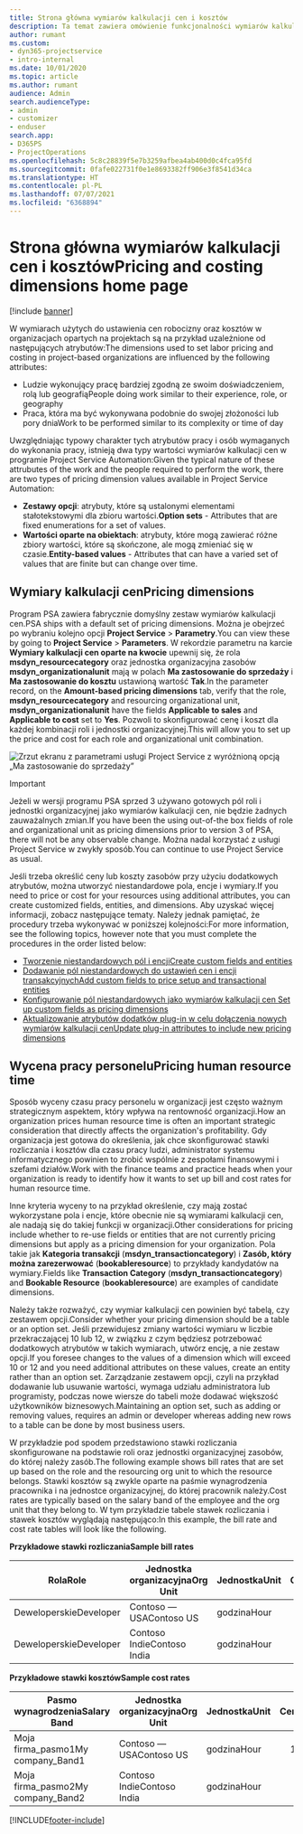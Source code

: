 ```yaml
---
title: Strona główna wymiarów kalkulacji cen i kosztów
description: Ta temat zawiera omówienie funkcjonalności wymiarów kalkulacji cen.
author: rumant
ms.custom:
- dyn365-projectservice
- intro-internal
ms.date: 10/01/2020
ms.topic: article
ms.author: rumant
audience: Admin
search.audienceType:
- admin
- customizer
- enduser
search.app:
- D365PS
- ProjectOperations
ms.openlocfilehash: 5c8c28839f5e7b3259afbea4ab400d0c4fca95fd
ms.sourcegitcommit: 0fafe022731f0e1e8693382ff906e3f8541d34ca
ms.translationtype: HT
ms.contentlocale: pl-PL
ms.lasthandoff: 07/07/2021
ms.locfileid: "6368894"
---
```

# <a name="pricing-and-costing-dimensions-home-page"></a><span data-ttu-id="45a7c-103">Strona główna wymiarów kalkulacji cen i kosztów</span><span class="sxs-lookup"><span data-stu-id="45a7c-103">Pricing and costing dimensions home page</span></span>

[!include [banner](../includes/psa-now-project-operations.md)]

<span data-ttu-id="45a7c-104">W wymiarach użytych do ustawienia cen robocizny oraz kosztów w organizacjach opartych na projektach są na przykład uzależnione od następujących atrybutów:</span><span class="sxs-lookup"><span data-stu-id="45a7c-104">The dimensions used to set labor pricing and costing in project-based organizations are influenced by the following attributes:</span></span>

- <span data-ttu-id="45a7c-105">Ludzie wykonujący pracę bardziej zgodną ze swoim doświadczeniem, rolą lub geografią</span><span class="sxs-lookup"><span data-stu-id="45a7c-105">People doing work similar to their experience, role, or geography</span></span>
- <span data-ttu-id="45a7c-106">Praca, która ma być wykonywana podobnie do swojej złożoności lub pory dnia</span><span class="sxs-lookup"><span data-stu-id="45a7c-106">Work to be performed similar to its complexity or time of day</span></span>

<span data-ttu-id="45a7c-107">Uwzględniając typowy charakter tych atrybutów pracy i osób wymaganych do wykonania pracy, istnieją dwa typy wartości wymiarów kalkulacji cen w programie Project Service Automation:</span><span class="sxs-lookup"><span data-stu-id="45a7c-107">Given the typical nature of these attrubutes of the work and the people required to perform the work, there are two types of pricing dimension values available in Project Service Automation:</span></span> 

- <span data-ttu-id="45a7c-108">**Zestawy opcji**: atrybuty, które są ustalonymi elementami stałotekstowymi dla zbioru wartości.</span><span class="sxs-lookup"><span data-stu-id="45a7c-108">**Option sets** - Attributes that are fixed enumerations for a set of values.</span></span>
- <span data-ttu-id="45a7c-109">**Wartości oparte na obiektach**: atrybuty, które mogą zawierać różne zbiory wartości, które są skończone, ale mogą zmieniać się w czasie.</span><span class="sxs-lookup"><span data-stu-id="45a7c-109">**Entity-based values** - Attributes that can have a varied set of values that are finite but can change over time.</span></span>

## <a name="pricing-dimensions"></a><span data-ttu-id="45a7c-110">Wymiary kalkulacji cen</span><span class="sxs-lookup"><span data-stu-id="45a7c-110">Pricing dimensions</span></span>

<span data-ttu-id="45a7c-111">Program PSA zawiera fabrycznie domyślny zestaw wymiarów kalkulacji cen.</span><span class="sxs-lookup"><span data-stu-id="45a7c-111">PSA ships with a default set of pricing dimensions.</span></span> <span data-ttu-id="45a7c-112">Można je obejrzeć po wybraniu kolejno opcji **Project Service** > **Parametry**.</span><span class="sxs-lookup"><span data-stu-id="45a7c-112">You can view these by going to **Project Service** > **Parameters**.</span></span> <span data-ttu-id="45a7c-113">W rekordzie parametru na karcie **Wymiary kalkulacji cen oparte na kwocie** upewnij się, że rola **msdyn_resourcecategory** oraz jednostka organizacyjna zasobów **msdyn_organizationalunit** mają w polach **Ma zastosowanie do sprzedaży** i **Ma zastosowanie do kosztu** ustawioną wartość **Tak**.</span><span class="sxs-lookup"><span data-stu-id="45a7c-113">In the parameter record, on the **Amount-based pricing dimensions** tab, verify that the role, **msdyn_resourcecategory** and resourcing organizational unit, **msdyn_organizationalunit** have the fields **Applicable to sales** and **Applicable to cost** set to **Yes**.</span></span> <span data-ttu-id="45a7c-114">Pozwoli to skonfigurować cenę i koszt dla każdej kombinacji roli i jednostki organizacyjnej.</span><span class="sxs-lookup"><span data-stu-id="45a7c-114">This will allow you to set up the price and cost for each role and organizational unit combination.</span></span>

![Zrzut ekranu z parametrami usługi Project Service z wyróżnioną opcją „Ma zastosowanie do sprzedaży”](media/PS-OOB-parameters.png)

> [!IMPORTANT]
> <span data-ttu-id="45a7c-116">Jeżeli w wersji programu PSA sprzed 3 używano gotowych pól roli i jednostki organizacyjnej jako wymiarów kalkulacji cen, nie będzie żadnych zauważalnych zmian.</span><span class="sxs-lookup"><span data-stu-id="45a7c-116">If you have been the using out-of-the box fields of role and organizational unit as pricing dimensions prior to version 3 of PSA, there will not be any observable change.</span></span> <span data-ttu-id="45a7c-117">Można nadal korzystać z usługi Project Service w zwykły sposób.</span><span class="sxs-lookup"><span data-stu-id="45a7c-117">You can continue to use Project Service as usual.</span></span> 

<span data-ttu-id="45a7c-118">Jeśli trzeba określić ceny lub koszty zasobów przy użyciu dodatkowych atrybutów, można utworzyć niestandardowe pola, encje i wymiary.</span><span class="sxs-lookup"><span data-stu-id="45a7c-118">If you need to price or cost for your resources using additional attributes, you can create customized fields, entities, and dimensions.</span></span> <span data-ttu-id="45a7c-119">Aby uzyskać więcej informacji, zobacz następujące tematy. Należy jednak pamiętać, że procedury trzeba wykonywać w poniższej kolejności:</span><span class="sxs-lookup"><span data-stu-id="45a7c-119">For more information, see the following topics, however note that you must complete the procedures in the order listed below:</span></span>

- [<span data-ttu-id="45a7c-120">Tworzenie niestandardowych pól i encji</span><span class="sxs-lookup"><span data-stu-id="45a7c-120">Create custom fields and entities</span></span>](create-custom-fields-entities.md)
- [<span data-ttu-id="45a7c-121">Dodawanie pól niestandardowych do ustawień cen i encji transakcyjnych</span><span class="sxs-lookup"><span data-stu-id="45a7c-121">Add custom fields to price setup and transactional entities</span></span>](field-references.md)
- [<span data-ttu-id="45a7c-122">Konfigurowanie pól niestandardowych jako wymiarów kalkulacji cen </span><span class="sxs-lookup"><span data-stu-id="45a7c-122">Set up custom fields as pricing dimensions</span></span>](set-up-pricing-dimensions.md)
- [<span data-ttu-id="45a7c-123">Aktualizowanie atrybutów dodatków plug-in w celu dołączenia nowych wymiarów kalkulacji cen</span><span class="sxs-lookup"><span data-stu-id="45a7c-123">Update plug-in attributes to include new pricing dimensions</span></span>](update-plug-in-attributes.md)

## <a name="pricing-human-resource-time"></a><span data-ttu-id="45a7c-124">Wycena pracy personelu</span><span class="sxs-lookup"><span data-stu-id="45a7c-124">Pricing human resource time</span></span>
<span data-ttu-id="45a7c-125">Sposób wyceny czasu pracy personelu w organizacji jest często ważnym strategicznym aspektem, który wpływa na rentowność organizacji.</span><span class="sxs-lookup"><span data-stu-id="45a7c-125">How an organization prices human resource time is often an important strategic consideration that directly affects the organization's profitability.</span></span> <span data-ttu-id="45a7c-126">Gdy organizacja jest gotowa do określenia, jak chce skonfigurować stawki rozliczania i kosztów dla czasu pracy ludzi, administrator systemu informatycznego powinien to zrobić wspólnie z zespołami finansowymi i szefami działów.</span><span class="sxs-lookup"><span data-stu-id="45a7c-126">Work with the finance teams and practice heads when your organization is ready to identify how it wants to set up bill and cost rates for human resource time.</span></span>

<span data-ttu-id="45a7c-127">Inne kryteria wyceny to na przykład określenie, czy mają zostać wykorzystane pola i encje, które obecnie nie są wymiarami kalkulacji cen, ale nadają się do takiej funkcji w organizacji.</span><span class="sxs-lookup"><span data-stu-id="45a7c-127">Other considerations for pricing include whether to re-use fields or entities that are not currently pricing dimensions but apply as a pricing dimension for your organization.</span></span> <span data-ttu-id="45a7c-128">Pola takie jak **Kategoria transakcji** (**msdyn_transactioncategory**) i **Zasób, który można zarezerwować** (**bookableresource**) to przykłady kandydatów na wymiary.</span><span class="sxs-lookup"><span data-stu-id="45a7c-128">Fields like **Transaction Category** (**msdyn_transactioncategory**) and **Bookable Resource** (**bookableresource**) are examples of candidate dimensions.</span></span> 

<span data-ttu-id="45a7c-129">Należy także rozważyć, czy wymiar kalkulacji cen powinien być tabelą, czy zestawem opcji.</span><span class="sxs-lookup"><span data-stu-id="45a7c-129">Consider whether your pricing dimension should be a table or an option set.</span></span> <span data-ttu-id="45a7c-130">Jeśli przewidujesz zmiany wartości wymiaru w liczbie przekraczającej 10 lub 12, w związku z czym będziesz potrzebować dodatkowych atrybutów w takich wymiarach, utwórz encję, a nie zestaw opcji.</span><span class="sxs-lookup"><span data-stu-id="45a7c-130">If you foresee changes to the values of a dimension which will exceed 10 or 12 and you need additional attributes on these values, create an entity rather than an option set.</span></span> <span data-ttu-id="45a7c-131">Zarządzanie zestawem opcji, czyli na przykład dodawanie lub usuwanie wartości, wymaga udziału administratora lub programisty, podczas nowe wiersze do tabeli może dodawać większość użytkowników biznesowych.</span><span class="sxs-lookup"><span data-stu-id="45a7c-131">Maintaining an option set, such as adding or removing values, requires an admin or developer whereas adding new rows to a table can be done by most business users.</span></span>

<span data-ttu-id="45a7c-132">W przykładzie pod spodem przedstawiono stawki rozliczania skonfigurowane na podstawie roli oraz jednostki organizacyjnej zasobów, do której należy zasób.</span><span class="sxs-lookup"><span data-stu-id="45a7c-132">The following example shows bill rates that are set up based on the role and the resourcing org unit to which the resource belongs.</span></span> <span data-ttu-id="45a7c-133">Stawki kosztów są zwykle oparte na paśmie wynagrodzenia pracownika i na jednostce organizacyjnej, do której pracownik należy.</span><span class="sxs-lookup"><span data-stu-id="45a7c-133">Cost rates are typically based on the salary band of the employee and the org unit that they belong to.</span></span> <span data-ttu-id="45a7c-134">W tym przykładzie tabele stawek rozliczania i stawek kosztów wyglądają następująco:</span><span class="sxs-lookup"><span data-stu-id="45a7c-134">In this example, the bill rate and cost rate tables will look like the following.</span></span>

<span data-ttu-id="45a7c-135">**Przykładowe stawki rozliczania**</span><span class="sxs-lookup"><span data-stu-id="45a7c-135">**Sample bill rates**</span></span>

| <span data-ttu-id="45a7c-136">Rola</span><span class="sxs-lookup"><span data-stu-id="45a7c-136">Role</span></span>        | <span data-ttu-id="45a7c-137">Jednostka organizacyjna</span><span class="sxs-lookup"><span data-stu-id="45a7c-137">Org Unit</span></span>    |<span data-ttu-id="45a7c-138">Jednostka</span><span class="sxs-lookup"><span data-stu-id="45a7c-138">Unit</span></span>      |<span data-ttu-id="45a7c-139">Cena</span><span class="sxs-lookup"><span data-stu-id="45a7c-139">Price</span></span>      |<span data-ttu-id="45a7c-140">Waluta</span><span class="sxs-lookup"><span data-stu-id="45a7c-140">Currency</span></span>  |
| ------------|-------------|----------|----------:|----------|
| <span data-ttu-id="45a7c-141">Deweloperskie</span><span class="sxs-lookup"><span data-stu-id="45a7c-141">Developer</span></span>   | <span data-ttu-id="45a7c-142">Contoso — USA</span><span class="sxs-lookup"><span data-stu-id="45a7c-142">Contoso US</span></span>  |<span data-ttu-id="45a7c-143">godzina</span><span class="sxs-lookup"><span data-stu-id="45a7c-143">Hour</span></span> | <span data-ttu-id="45a7c-144">200</span><span class="sxs-lookup"><span data-stu-id="45a7c-144">200</span></span>|<span data-ttu-id="45a7c-145">USD</span><span class="sxs-lookup"><span data-stu-id="45a7c-145">USD</span></span>     |
| <span data-ttu-id="45a7c-146">Deweloperskie</span><span class="sxs-lookup"><span data-stu-id="45a7c-146">Developer</span></span>   | <span data-ttu-id="45a7c-147">Contoso Indie</span><span class="sxs-lookup"><span data-stu-id="45a7c-147">Contoso India</span></span> |<span data-ttu-id="45a7c-148">godzina</span><span class="sxs-lookup"><span data-stu-id="45a7c-148">Hour</span></span>|   <span data-ttu-id="45a7c-149">112</span><span class="sxs-lookup"><span data-stu-id="45a7c-149">112</span></span>|<span data-ttu-id="45a7c-150">USD</span><span class="sxs-lookup"><span data-stu-id="45a7c-150">USD</span></span>     |


<span data-ttu-id="45a7c-151">**Przykładowe stawki kosztów**</span><span class="sxs-lookup"><span data-stu-id="45a7c-151">**Sample cost rates**</span></span>

| <span data-ttu-id="45a7c-152">Pasmo wynagrodzenia</span><span class="sxs-lookup"><span data-stu-id="45a7c-152">Salary Band</span></span>     | <span data-ttu-id="45a7c-153">Jednostka organizacyjna</span><span class="sxs-lookup"><span data-stu-id="45a7c-153">Org Unit</span></span>    |<span data-ttu-id="45a7c-154">Jednostka</span><span class="sxs-lookup"><span data-stu-id="45a7c-154">Unit</span></span>      |<span data-ttu-id="45a7c-155">Cena</span><span class="sxs-lookup"><span data-stu-id="45a7c-155">Price</span></span>      |<span data-ttu-id="45a7c-156">Waluta</span><span class="sxs-lookup"><span data-stu-id="45a7c-156">Currency</span></span>  |
| ----------------|-------------|----------|----------:|----------|
| <span data-ttu-id="45a7c-157">Moja firma_pasmo1</span><span class="sxs-lookup"><span data-stu-id="45a7c-157">My company_Band1</span></span> | <span data-ttu-id="45a7c-158">Contoso — USA</span><span class="sxs-lookup"><span data-stu-id="45a7c-158">Contoso US</span></span>  |<span data-ttu-id="45a7c-159">godzina</span><span class="sxs-lookup"><span data-stu-id="45a7c-159">Hour</span></span> | <span data-ttu-id="45a7c-160">145</span><span class="sxs-lookup"><span data-stu-id="45a7c-160">145</span></span>|<span data-ttu-id="45a7c-161">USD</span><span class="sxs-lookup"><span data-stu-id="45a7c-161">USD</span></span>     |
| <span data-ttu-id="45a7c-162">Moja firma_pasmo2</span><span class="sxs-lookup"><span data-stu-id="45a7c-162">My company_Band2</span></span> | <span data-ttu-id="45a7c-163">Contoso Indie</span><span class="sxs-lookup"><span data-stu-id="45a7c-163">Contoso India</span></span> |<span data-ttu-id="45a7c-164">godzina</span><span class="sxs-lookup"><span data-stu-id="45a7c-164">Hour</span></span>|   <span data-ttu-id="45a7c-165">67</span><span class="sxs-lookup"><span data-stu-id="45a7c-165">67</span></span>|<span data-ttu-id="45a7c-166">USD</span><span class="sxs-lookup"><span data-stu-id="45a7c-166">USD</span></span>     |


[!INCLUDE[footer-include](../includes/footer-banner.md)]